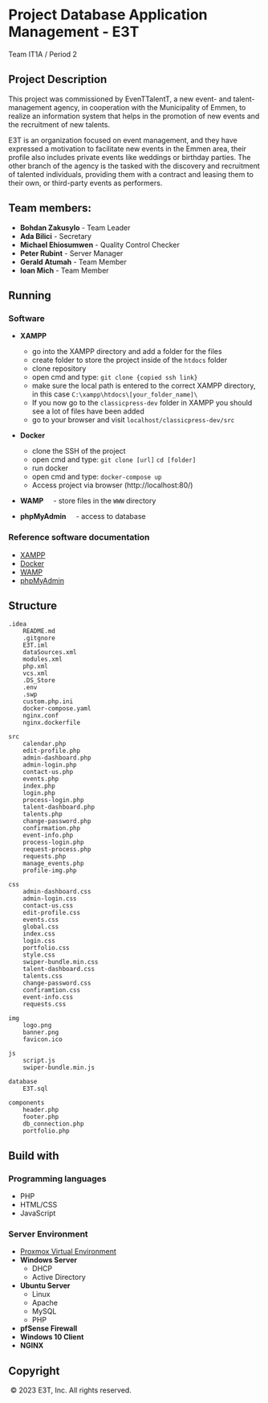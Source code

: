 # Project Database Application Management - E3T
Team IT1A / Period 2

## Project Description
This project was commissioned by EvenTTalentT, a new event- and talent-management agency, in cooperation with the Municipality of Emmen, to realize an information system that helps in the promotion of new events and the recruitment of new talents.  

E3T is an organization focused on event management, and they have expressed a motivation to facilitate new events in the Emmen area, their profile also includes private events like weddings or birthday parties. The other branch of the agency is the tasked with the discovery and recruitment of talented individuals, providing them with a contract and leasing them to their own, or third-party events as performers. 

## Team members:
* **Bohdan Zakusylo** - Team Leader
* **Ada Bilici** - Secretary
* **Michael Ehiosumwen** - Quality Control Checker
* **Peter Rubint** - Server Manager
* **Gerald Atumah** - Team Member
* **Ioan Mich** - Team Member

## Running
### Software
* **XAMPP**
    * go into the XAMPP directory and add a folder for the files
    * create folder to store the project inside of the `htdocs` folder
    * clone repository
    * open cmd and type:
    `git clone {copied ssh link}`
    * make sure the local path is entered to the correct XAMPP directory, in this case `C:\xampp\htdocs\[your_folder_name]\`
    * If you now go to the `classicpress-dev` folder in XAMPP you should see a lot of files have been added
    * go to your browser and visit `localhost/classicpress-dev/src`

* **Docker**
    * clone the SSH of the project
    * open cmd and type:
    `git clone [url]`
    `cd [folder]`
    * run docker
    * open cmd and type:
    `docker-compose up`
    * Access project via browser (http://localhost:80/)

* **WAMP**
    - store files in the `WWW` directory
* **phpMyAdmin**
    - access to database
### Reference software documentation
* [XAMPP](https://www.apachefriends.org/docs/)
* [Docker](https://docs.docker.com/)
* [WAMP](https://www.wampserver.com/en/category/documentation-en/)
* [phpMyAdmin](https://www.phpmyadmin.net/docs/)

## Structure
```
.idea
    README.md
    .gitgnore
    E3T.iml
    dataSources.xml
    modules.xml
    php.xml
    vcs.xml
    .DS_Store
    .env
    .swp
    custom.php.ini
    docker-compose.yaml
    nginx.conf
    nginx.dockerfile

src
    calendar.php
    edit-profile.php
    admin-dashboard.php
    admin-login.php
    contact-us.php
    events.php
    index.php
    login.php
    process-login.php
    talent-dashboard.php
    talents.php
    change-password.php
    confirmation.php
    event-info.php
    process-login.php
    request-process.php
    requests.php
    manage_events.php
    profile-img.php

css
    admin-dashboard.css
    admin-login.css
    contact-us.css
    edit-profile.css
    events.css
    global.css
    index.css
    login.css
    portfolio.css
    style.css
    swiper-bundle.min.css
    talent-dashboard.css
    talents.css
    change-password.css
    confiramtion.css
    event-info.css
    requests.css

img
    logo.png
    banner.png
    favicon.ico

js
    script.js
    swiper-bundle.min.js

database
    E3T.sql

components
    header.php
    footer.php
    db_connection.php
    portfolio.php

```

## Build with

### Programming languages
* PHP
* HTML/CSS
* JavaScript

### Server Environment
* [Proxmox Virtual Environment](https://www.proxmox.com/en/)
* **Windows Server**
    - DHCP
    - Active Directory
* **Ubuntu Server**
    - Linux
    - Apache
    - MySQL
    - PHP
* **pfSense Firewall**
* **Windows 10 Client**
* **NGINX**

## Copyright
 © 2023 E3T, Inc. All rights reserved.